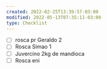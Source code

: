 ```yaml
---
created: 2022-02-25T13:39:57-03:00
modified: 2022-05-13T07:35:11-03:00
type: Checklist
---
```


- [ ] rosca pr Geraldo 2
- [ ] Rosca Simao 1
- [ ] Juvercino 2kg de mandioca
- [ ] Rosca eni
